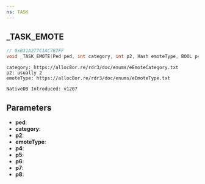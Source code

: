 ```yaml
---
ns: TASK
---
```

## _TASK_EMOTE

```c
// 0xB31A277C1AC7B7FF
void _TASK_EMOTE(Ped ped, int category, int p2, Hash emoteType, BOOL p4, BOOL p5, BOOL p6, BOOL p7, BOOL p8);
```

```
category: https://alloc8or.re/rdr3/doc/enums/eEmoteCategory.txt
p2: usually 2
emoteType: https://alloc8or.re/rdr3/doc/enums/eEmoteType.txt

NativeDB Introduced: v1207
```

## Parameters
* **ped**:
* **category**:
* **p2**:
* **emoteType**:
* **p4**:
* **p5**:
* **p6**:
* **p7**:
* **p8**:
